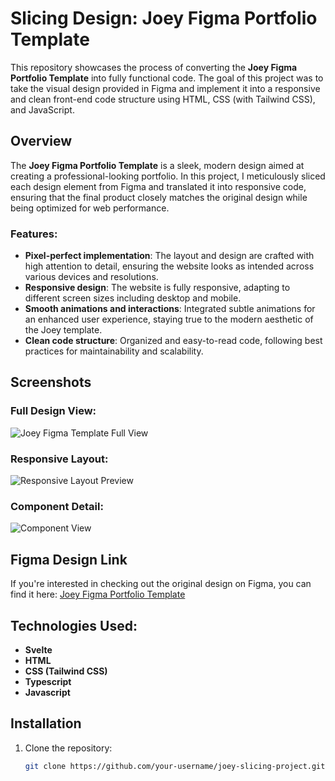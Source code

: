 # Slicing Design: Joey Figma Portfolio Template

This repository showcases the process of converting the **Joey Figma Portfolio Template** into fully functional code. The goal of this project was to take the visual design provided in Figma and implement it into a responsive and clean front-end code structure using HTML, CSS (with Tailwind CSS), and JavaScript.

## Overview

The **Joey Figma Portfolio Template** is a sleek, modern design aimed at creating a professional-looking portfolio. In this project, I meticulously sliced each design element from Figma and translated it into responsive code, ensuring that the final product closely matches the original design while being optimized for web performance.

### Features:
- **Pixel-perfect implementation**: The layout and design are crafted with high attention to detail, ensuring the website looks as intended across various devices and resolutions.
- **Responsive design**: The website is fully responsive, adapting to different screen sizes including desktop and mobile.
- **Smooth animations and interactions**: Integrated subtle animations for an enhanced user experience, staying true to the modern aesthetic of the Joey template.
- **Clean code structure**: Organized and easy-to-read code, following best practices for maintainability and scalability.

## Screenshots

### Full Design View:

![Joey Figma Template Full View](https://github.com/user-attachments/assets/a55f62a2-f39a-45af-a0a4-61c734591672)

### Responsive Layout:

![Responsive Layout Preview](https://github.com/user-attachments/assets/0ea43c8f-2391-4661-9a6d-7ac4a6eed2c5)

### Component Detail:

![Component View](https://github.com/user-attachments/assets/bd1994c9-6606-425f-8a1c-4344bd83cbfc)

## Figma Design Link
If you're interested in checking out the original design on Figma, you can find it here:
[Joey Figma Portfolio Template](https://www.uxcrush.com/joey-figma-portfolio-template/)

## Technologies Used:
- **Svelte**
- **HTML**
- **CSS (Tailwind CSS)**
- **Typescript**
- **Javascript**

## Installation
1. Clone the repository:
   ```bash
   git clone https://github.com/your-username/joey-slicing-project.git
